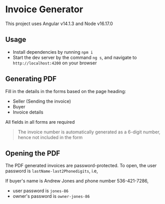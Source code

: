 # Invoice Generator

This project uses Angular v14.1.3 and Node v16.17.0

## Usage

- Install dependencies by running `npm i`
- Start the dev server by the command `ng s`, and navigate to `http://localhost:4200` on your browser

## Generating PDF

Fill in the details in the forms based on the page heading:

- Seller (Sending the invoice)
- Buyer
- Invoice details

All fields in all forms are required

> The invoice number is automatically generated as a 6-digit number, hence not included in the form

## Opening the PDF

The PDF generated invoices are password-protected. To open, the user password is `lastName-last2Phonedigits`, i.e,

If buyer's name is Andrew Jones and phone number 536-421-7286,

- user password is `jones-86`
- owner's password is `owner-jones-86`
